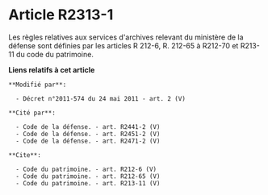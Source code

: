 # Article R2313-1

Les règles relatives aux services d'archives relevant du ministère de la défense sont définies par les articles R 212-6, R.
212-65 à R212-70 et R213-11 du code du patrimoine.

**Liens relatifs à cet article**

	**Modifié par**:

	  - Décret n°2011-574 du 24 mai 2011 - art. 2 (V)

	**Cité par**:

	  - Code de la défense. - art. R2441-2 (V)
	  - Code de la défense. - art. R2451-2 (V)
	  - Code de la défense. - art. R2471-2 (V)

	**Cite**:

	  - Code du patrimoine. - art. R212-6 (V)
	  - Code du patrimoine. - art. R212-65 (V)
	  - Code du patrimoine. - art. R213-11 (V)
